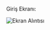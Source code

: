 
Giriş Ekranı:

![Ekran Alıntısı](https://user-images.githubusercontent.com/67706542/207739578-0550d4f8-b559-42a9-9181-09a17cf2b7ce.JPG)

